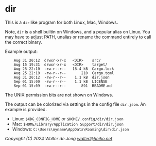 dir
===

This is a `dir` like program for both Linux, Mac, Windows.

Note, `dir` is a shell builtin on Windows, and a popular alias
on Linux. You may have to adjust PATH, unalias or rename the command
entirely to call the correct binary.


Example output:

```
    Aug 31 20:12  drwxr-xr-x   <DIR>    src/
    Aug 15 19:31  drwxr-xr-x   <DIR>    target/
    Aug 25 22:10  -rw-r--r--   18.4 kB  Cargo.lock
    Aug 25 22:10  -rw-r--r--       210  Cargo.toml
    Aug 31 20:12  -rw-r--r--    1.1 kB  dir.json
    Sep 01 15:00  -rw-r--r--    1.1 kB  LICENSE
    Sep 01 15:09  -rw-r--r--       891  README.md
```

The UNIX permission bits are not shown on Windows.

The output can be colorized via settings in the config file `dir.json`.
An example is provided.

* Linux: `$XDG_CONFIG_HOME` or `$HOME/.config/dir/dir.json`
* Mac: `$HOME/Library/Application Support/dir/dir.json`
* Windows: `C:\Users\myname\AppData\Roaming\dir\dir.json`


_Copyright (C) 2024 Walter de Jong <walter@heiho.net>_
